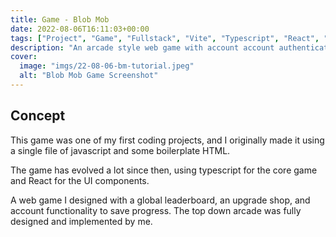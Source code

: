 ```yaml
---
title: Game - Blob Mob
date: 2022-08-06T16:11:03+00:00
tags: ["Project", "Game", "Fullstack", "Vite", "Typescript", "React", "Firebase"]
description: "An arcade style web game with account account authentication."
cover:
  image: "imgs/22-08-06-bm-tutorial.jpeg"
  alt: "Blob Mob Game Screenshot"
---
```


## Concept

This game was one of my first coding projects, and I originally made it using a single file of javascript and some boilerplate HTML.

The game has evolved a lot since then, using typescript for the core game and React for the UI components.

A web game I designed with a global leaderboard, an upgrade shop, and account functionality to save progress. The top down arcade was fully designed and implemented by me.
